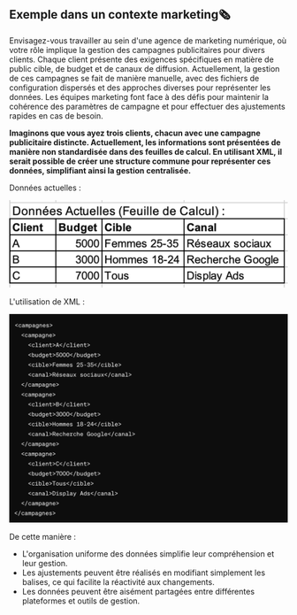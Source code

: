## Exemple dans un contexte marketing🗞

Envisagez-vous travailler au sein d'une agence de marketing numérique, où votre rôle implique la gestion des campagnes publicitaires pour divers clients. Chaque client présente des exigences spécifiques en matière de public cible, de budget et de canaux de diffusion. Actuellement, la gestion de ces campagnes se fait de manière manuelle, avec des fichiers de configuration dispersés et des approches diverses pour représenter les données. Les équipes marketing font face à des défis pour maintenir la cohérence des paramètres de campagne et pour effectuer des ajustements rapides en cas de besoin.

**Imaginons que vous ayez trois clients, chacun avec une campagne publicitaire distincte. Actuellement, les informations sont présentées de manière non standardisée dans des feuilles de calcul. En utilisant XML, il serait possible de créer une structure commune pour représenter ces données, simplifiant ainsi la gestion centralisée.**



Données actuelles :

![Tableau de données](./images/donnees_tabulaires.png)



L'utilisation de XML :

![Données au format XML](./images/donnees_xml.png)




De cette manière :

- L'organisation uniforme des données simplifie leur compréhension et leur gestion.
- Les ajustements peuvent être réalisés en modifiant simplement les balises, ce qui facilite la réactivité aux changements.
- Les données peuvent être aisément partagées entre différentes plateformes et outils de gestion.
